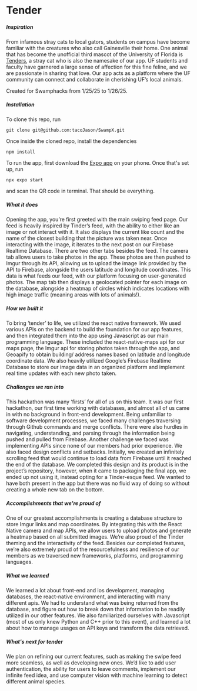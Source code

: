 # Tender 

##### Inspiration

From infamous stray cats to local gators, students on campus have become familiar with the creatures who also call Gainesville their home. One animal that has become the unofficial third mascot of the University of Florida is [Tenders], a stray cat who is also the namesake of our app. UF students and faculty have garnered a large sense of affection for this fine feline, and we are passionate in sharing that love. Our app acts as a platform where the UF community can connect and collaborate in cherishing UF’s local animals. 

Created for Swamphacks from 1/25/25 to 1/26/25. 


##### Installation
To clone this repo, run 
````
git clone git@github.com:tacoJason/SwampX.git
````

Once inside the cloned repo, install the dependencies
````
npm install
````

To run the app, first download the [Expo app][expo] on your phone. Once that's set up, run  
````
npx expo start
````

and scan the QR code in terminal. That should be everything.



##### What it does
Opening the app, you’re first greeted with the main swiping feed page. Our feed is heavily inspired by Tinder’s feed, with the ability to either like an image or not interact with it. It also displays the current like count and the name of the closest building that the picture was taken near. Once interacting with the image, it iterates to the next post on our Firebase Realtime Database. There are two other tabs besides the feed. The camera tab allows users to take photos in the app. These photos are then pushed to Imgur through its API, allowing us to upload the image link provided by the API to Firebase, alongside the users latitude and longitude coordinates. This data is what feeds our feed, with our platform focusing on user-generated photos. The map tab then displays a geolocated pointer for each image on the database, alongside a heatmap of circles which indicates locations with high image traffic (meaning areas with lots of animals!).

##### How we built it
To bring ‘tender’ to life, we utilized the react native framework. We used various APIs on the backend to build the foundation for our app features, and then integrated them into the app using Javascript as our main programming language. These included the react-native-maps api for our maps page, the Imgur api for storing photos taken through the app, and Geoapify to obtain building/ address names based on latitude and longitude coordinate data. We also heavily utilized Google’s Firebase Realtime Database to store our image data in an organized platform and implement real time updates with each new photo taken.

##### Challenges we ran into

This hackathon was many ‘firsts’ for all of us on this team. It was our first hackathon, our first time working with databases, and almost all of us came in with no background in front-end development. Being unfamiliar to software development processes, we faced many challenges traversing through Github commands and merge conflicts. There were also hurdles in navigating, understanding, and parsing through the information being pushed and pulled from Firebase. Another challenge we faced was implementing APIs since none of our members had prior experience.
We also faced design conflicts and setbacks. Initially, we created an infinitely scrolling feed that would continue to load data from Firebase until it reached the end of the database. We completed this design and its product is in the project’s repository, however, when it came to packaging the final app, we ended up not using it, instead opting for a Tinder-esque feed. We wanted to have both present in the app but there was no fluid way of doing so without creating a whole new tab on the bottom.

##### Accomplishments that we're proud of

One of our greatest accomplishments is creating a database structure to store Imgur links and map coordinates. By integrating this with the React Native camera and map APIs, we allow users to upload photos and generate a heatmap based on all submitted images. We’re also proud of the Tinder theming and the interactivity of the feed. Besides our completed features, we’re also extremely proud of the resourcefulness and resilience of our members as we traversed new frameworks, platforms, and programming languages.

##### What we learned

We learned a lot about front-end and ios development, managing databases, the react-native environment, and interacting with many different apis. We had to understand what was being returned from the database, and figure out how to break down that information to be readily utilized in our other features. We also familiarized ourselves with Javascript (most of us only knew Python and C++ prior to this event), and learned a lot about how to manage usages on API keys and transform the data retrieved.



##### What's next for tender

We plan on refining our current features, such as making the swipe feed more seamless, as well as developing new ones. We’d like to add user authentication, the ability for users to leave comments, implement our infinite feed idea, and use computer vision with machine learning to detect different animal species. 




   [tenders]: <https://www.alligator.org/article/2024/03/beloved-uf-cat-tenders-returns-home-after-brief-campus-cat-napping/>
   
   [expo]: <https://expo.dev/tools>
